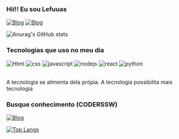 ### Hii!! Eu sou Lefuuas

[![Blog](https://img.shields.io/badge/Instagram-E4405F?style=for-the-badge&logo=instagram&logoColor=white)](https://instagram.com/mrfuuas)
[![Blog](https://img.shields.io/badge/Discord-7289DA?style=for-the-badge&logo=discord&logoColor=white)](https://discord.com/fuuas#7096)

![Anurag's GitHub stats](https://github-readme-stats.vercel.app/api?username=lefuuas&show_icons=true&theme=radical)

### Tecnologias que uso no meu dia
<div style = "display: inline_block"> 
<img src='https://img.shields.io/badge/HTML5-E34F26?style=for-the-badge&logo=html5&logoColor=white' alt ='Html'/>
<img src='https://img.shields.io/badge/CSS3-1572B6?style=for-the-badge&logo=css3&logoColor=whitee' alt ='css'/>
<img src='https://img.shields.io/badge/JavaScript-323330?style=for-the-badge&logo=javascript&logoColor=F7DF1E' alt ='javascript'/>
  <img src='https://img.shields.io/badge/Node.js-43853D?style=for-the-badge&logo=node.js&logoColor=white' alt ='nodejs'/>
  <img src='https://img.shields.io/badge/React-20232A?style=for-the-badge&logo=react&logoColor=61DAFB' alt ='react'/>
<img src='https://img.shields.io/badge/Python-3776AB?style=for-the-badge&logo=python&logoColor=white' alt ='python'/>
  
<div/>
<br>
  
A tecnologia se alimenta dela própia. A tecnologia possibilita mais tecnologia
  
  
### Busque conhecimento (CODERSSW)
[![Blog](https://img.shields.io/badge/Instagram-E4405F?style=for-the-badge&logo=instagram&logoColor=white)](https://instagram.com/coderssw)
  
  
[![Top Langs](https://github-readme-stats.vercel.app/api/top-langs/?username=lefuuas&hide_progress=true)](https://github.com/anuraghazra/github-readme-stats)
